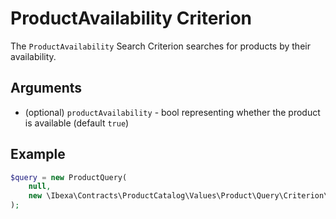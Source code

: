 # ProductAvailability Criterion

The `ProductAvailability` Search Criterion searches for products by their availability.

## Arguments

- (optional) `productAvailability` - bool representing whether the product is available (default `true`)

## Example

``` php
$query = new ProductQuery(
    null,
    new \Ibexa\Contracts\ProductCatalog\Values\Product\Query\Criterion\ProductAvailability(true)
);
```
